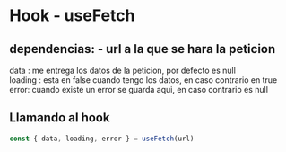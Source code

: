 # Hook - useFetch

dependencias:
    - url a la que se hara la peticion
---

data : me entrega los datos de la peticion, por defecto es null  
loading : esta en false cuando tengo los datos, en caso contrario en true  
error: cuando existe un error se guarda aqui, en caso contrario es null  

## Llamando al hook
```javascript
const { data, loading, error } = useFetch(url)
```
